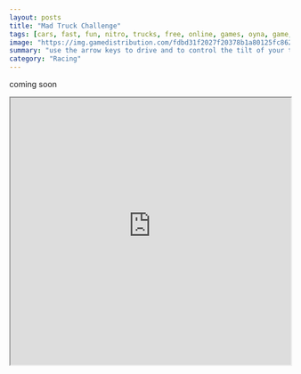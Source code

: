 ```yaml
---
layout: posts
title: "Mad Truck Challenge"
tags: [cars, fast, fun, nitro, trucks, free, online, games, oyna, game, free, games, play, play, games]
image: "https://img.gamedistribution.com/fdbd31f2027f20378b1a80125fc862db.jpg"
summary: "use the arrow keys to drive and to control the tilt of your truck use spacebar to jump x for nitro and z to shoot your missiles at your enemies  free online games oyna game free games play play games"
category: "Racing"
---
```


coming soon

<iframe width="100%" height="480px;" src="https://flash.gamedistribution.com?game=fdbd31f2027f20378b1a80125fc862db"></iframe>